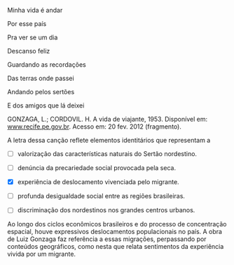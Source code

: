 

Minha vida é andar

Por esse país

Pra ver se um dia

Descanso feliz

Guardando as recordações

Das terras onde passei

Andando pelos sertões

E dos amigos que lá deixei

GONZAGA, L.; CORDOVIL. H. A vida de viajante, 1953. Disponível em: www.recife.pe.gov.br. Acesso em: 20 fev. 2012 (fragmento).

A letra dessa canção reflete elementos identitários que representam a



- [ ] valorização das características naturais do Sertão nordestino.
- [ ] denúncia da precariedade social provocada pela seca.
- [x] experiência de deslocamento vivenciada pelo migrante.
- [ ] profunda desigualdade social entre as regiões brasileiras.
- [ ] discriminação dos nordestinos nos grandes centros urbanos.


Ao longo dos ciclos econômicos brasileiros e do processo de concentração espacial, houve expressivos deslocamentos populacionais no país. A obra de Luiz Gonzaga faz referência a essas migrações, perpassando por conteúdos geográficos, como nesta que relata sentimentos da experiência vivida por um migrante.

        